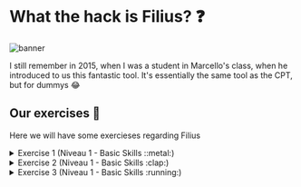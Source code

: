 # What the hack is Filius? :question:

<img src='..img/filius.png' alt="banner"></img>

I still remember in 2015, when I was a student in Marcello's class, when he introduced to us this fantastic tool. It's essentially the same tool as the CPT, but for dummys :joy:


## Our exercises :school_satchel:
Here we will have some exercieses regarding Filius

<details>
<summary>Exercise 1 (Niveau 1 - Basic Skills ::metal:)</summary>
<br>
We just basically received a PDF with some environmental information, and then we should answer the questions.
The PDF file with the answers is attached.

</details>

<details>
<summary>Exercise 2 (Niveau 1 - Basic Skills :clap:)</summary>
<br>
We just basically received a PDF with some environmental information, and then we should answer the questions.
The PDF file with the answers is attached. (Could it not found, will search for it)

</details>

<details>
<summary>Exercise 3 (Niveau 1 - Basic Skills :running:)</summary>
<br>
We just basically received a PDF with some environmental information, and then we should answer the questions.
The PDF file with the answers is attached. (Could it not found, will search for it)

</details>


